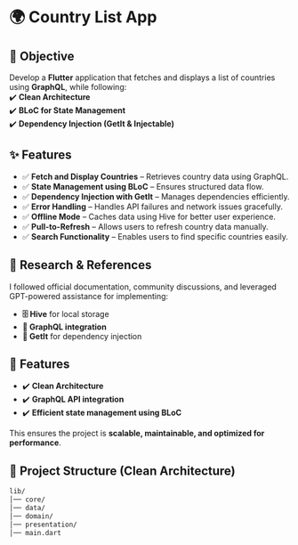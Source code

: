 # 🌍 Country List App  

## 📌 Objective  
Develop a **Flutter** application that fetches and displays a list of countries using **GraphQL**, while following:  
✔️ **Clean Architecture**  
✔️ **BLoC for State Management**  
✔️ **Dependency Injection (GetIt & Injectable)**  

## ✨ Features  
- ✅ **Fetch and Display Countries** – Retrieves country data using GraphQL.  
- ✅ **State Management using BLoC** – Ensures structured data flow.  
- ✅ **Dependency Injection with GetIt** – Manages dependencies efficiently.  
- ✅ **Error Handling** – Handles API failures and network issues gracefully.  
- ✅ **Offline Mode** – Caches data using Hive for better user experience.  
- ✅ **Pull-to-Refresh** – Allows users to refresh country data manually.  
- ✅ **Search Functionality** – Enables users to find specific countries easily.  


## 📖 Research & References
I followed official documentation, community discussions, and leveraged GPT-powered assistance for implementing:

- **🗄️ Hive** for local storage
- **🔗 GraphQL integration**
- **🔧 GetIt** for dependency injection

## 🚀 Features
- ✔️ **Clean Architecture**  
- ✔️ **GraphQL API integration**  
- ✔️ **Efficient state management using BLoC**  

This ensures the project is **scalable, maintainable, and optimized for performance**.

## 📂 Project Structure (Clean Architecture)  
```bash
lib/
│── core/               
│── data/                  
│── domain/             
│── presentation/        
│── main.dart            
